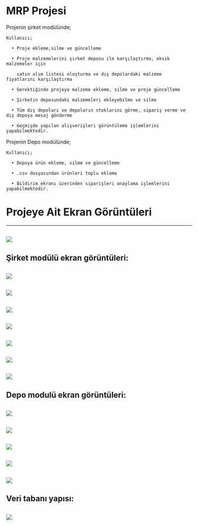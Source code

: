 # MRP Projesi

Projenin şirket modülünde;

    Kullanıcı;

      • Proje ekleme,silme ve güncelleme

      • Proje malzemelerini şirket deposu ile karşılaştırma, eksik malzemeler için 
      
        satın alım listesi oluşturma ve dış depolardaki malzeme fiyatlarını karşılaştırma
        
      • Gerektiğinde projeye malzeme ekleme, silme ve proje güncelleme
      
      • Şirketin deposundaki malzemeleri ekleyebilme ve silme
      
      • Tüm dış depoları ve depoların stoklarını görme, sipariş verme ve dış depoya mesaj gönderme
      
      • Geçmişde yapılan alışverişleri görüntüleme işlemlerini yapabilmektedir.
      

Projenin Depo modülünde;


    Kullanıcı;
    
      • Depoya ürün ekleme, silme ve güncelleme
      
      • .csv dosyasından ürünleri toplu ekleme
      
      • Bildirim ekranı üzerinden siparişleri onaylama işlemlerini yapabilmektedir.
      
      
      
# Projeye Ait Ekran Görüntüleri

-----------------------------------------------------------------------------------------
![ ](https://github.com/cemsahan/MRPYazilimi/blob/master/images/mrpLogin.png)
-----------------------------------------------------------------------------------------
Şirket modülü ekran görüntüleri:
----------------------------------------------------------------------------------------- 
![ ](https://github.com/cemsahan/MRPYazilimi/blob/master/images/sirketModulu0.png)
 ----------------------------------------------------------------------------------------
![ ](https://github.com/cemsahan/MRPYazilimi/blob/master/images/sirketModulu1.png)
-----------------------------------------------------------------------------------------
![ ](https://github.com/cemsahan/MRPYazilimi/blob/master/images/sirketModulu2.png)
-----------------------------------------------------------------------------------------
![ ](https://github.com/cemsahan/MRPYazilimi/blob/master/images/sirketModulu3.png)
-----------------------------------------------------------------------------------------
![ ](https://github.com/cemsahan/MRPYazilimi/blob/master/images/sirketModulu4.png)
-----------------------------------------------------------------------------------------
![ ](https://github.com/cemsahan/MRPYazilimi/blob/master/images/sirketModulu5.png)
-----------------------------------------------------------------------------------------
![ ](https://github.com/cemsahan/MRPYazilimi/blob/master/images/sirketModulu6.png)
-----------------------------------------------------------------------------------------
Depo modulü ekran görüntüleri:
-----------------------------------------------------------------------------------------
![ ](https://github.com/cemsahan/MRPYazilimi/blob/master/images/depoModulu0.png)
-----------------------------------------------------------------------------------------
![ ](https://github.com/cemsahan/MRPYazilimi/blob/master/images/depoModulu1.png)
-----------------------------------------------------------------------------------------
![ ](https://github.com/cemsahan/MRPYazilimi/blob/master/images/depoModulu2.png)
-----------------------------------------------------------------------------------------
![ ](https://github.com/cemsahan/MRPYazilimi/blob/master/images/depoModulu3.png)
-----------------------------------------------------------------------------------------
![ ](https://github.com/cemsahan/MRPYazilimi/blob/master/images/depoModulu4.png)
-----------------------------------------------------------------------------------------
Veri tabanı yapısı:
-----------------------------------------------------------------------------------------
![ ](https://github.com/cemsahan/MRPYazilimi/blob/master/images/veritabanıERGorunum.png)
-----------------------------------------------------------------------------------------













